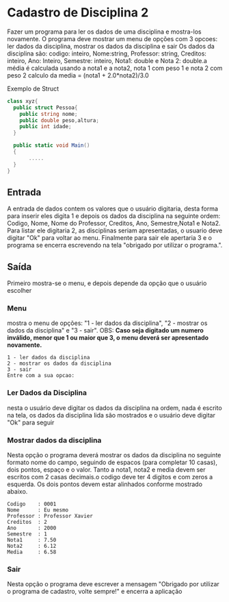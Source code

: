 # Cadastro de Disciplina 2

Fazer um programa para ler os dados de uma disciplina e mostra-los novamente. O programa deve mostrar um menu de opções com 3 opcoes: ler dados da disciplina, mostrar os dados da disciplina e sair
Os dados da disciplina são: codigo: inteiro, Nome:string, Professor: string, Creditos: inteiro, Ano: Inteiro, Semestre: inteiro, Nota1: double e Nota 2: double.a média é calculada usando a nota1 e a nota2, nota 1 com peso 1 e nota 2 com peso 2
calculo da media = (nota1 + 2.0*nota2)/3.0

Exemplo de Struct

```C#
class xyz{
  public struct Pessoa{
    public string nome;
    public double peso,altura;
    public int idade;
  }

  public static void Main()
  {
       .....
  }
}
```

## Entrada

A entrada de dados contem os valores que o usuário digitaria, desta forma para inserir eles digita 1 e depois os dados da disciplina na seguinte ordem: Codigo, Nome, Nome do Professor, Creditos, Ano, Semestre,Nota1 e Nota2. Para listar ele digitaria 2, as disciplinas seriam apresentadas, o usuario deve digitar "Ok" para voltar ao menu. Finalmente para sair ele apertaria 3 e o programa se encerra escrevendo na tela "obrigado por utilizar o programa.".

## Saída

Primeiro mostra-se o menu, e depois depende da opção que o usuário escolher

### Menu
mostra o menu de opções: "1 - ler dados da disciplina", "2 - mostrar os dados da disciplina" e "3 - sair".
OBS: **Caso seja digitado um numero inválido, menor que 1 ou maior que 3, o menu deverá ser apresentado novamente.**

```
1 - ler dados da disciplina
2 - mostrar os dados da disciplina
3 - sair
Entre com a sua opcao:
```

### Ler Dados da Disciplina
nesta o usuário deve digitar os dados da disciplina na ordem, nada é escrito na tela, os dados da disciplina lida são mostrados e o usuário deve digitar "Ok" para seguir

### Mostrar dados da disciplina
Nesta opção o programa deverá mostrar os dados da disciplina no seguinte formato nome do campo, seguindo de espacos (para completar 10 casas), dois pontos, espaço e o valor. Tanto a nota1, nota2 e media devem ser escritos com 2 casas decimais.o codigo deve ter 4 digitos e com zeros a esquerda. Os dois pontos devem estar alinhados conforme mostrado abaixo.

```
Codigo    : 0001
Nome      : Eu mesmo
Professor : Professor Xavier
Creditos  : 2
Ano       : 2000
Semestre  : 1
Nota1     : 7.50
Nota2     : 6.12
Media     : 6.58
```

### Sair
Nesta opção o programa deve escrever a mensagem "Obrigado por utilizar o programa de cadastro, volte sempre!" e encerra a aplicação
